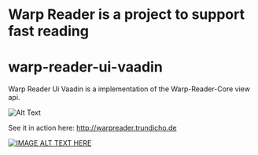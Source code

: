 # Warp Reader is a project to support fast reading

# warp-reader-ui-vaadin
Warp Reader Ui Vaadin is a implementation of the Warp-Reader-Core view api.

![Alt Text](https://www.dropbox.com/s/hglyu5rzslf26wq/WarpReader.gif?dl=0)


See it in action here:
http://warpreader.trundicho.de

[![IMAGE ALT TEXT HERE](http://img.youtube.com/vi/DlbKjgIBs-k/0.jpg)](http://www.youtube.com/watch?v=DlbKjgIBs-k)
